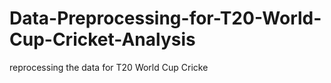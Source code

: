 # Data-Preprocessing-for-T20-World-Cup-Cricket-Analysis
reprocessing the data for T20 World Cup Cricke
